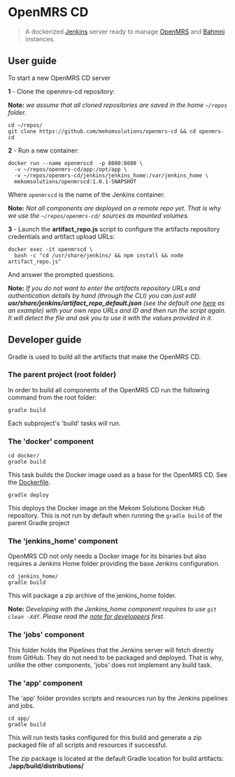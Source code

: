 # OpenMRS CD
> A dockerized [Jenkins](https://jenkins.io/) server ready to manage [OpenMRS](https://openmrs.org/) and [Bahmni](https://www.bahmni.org/) instances.

## User guide

To start a new OpenMRS CD server

**1** - Clone the openmrs-cd repository:

**Note:** _we assume that all cloned repositories are saved in the home `~/repos` folder._
```
cd ~/repos/
git clone https://github.com/mekomsolutions/openmrs-cd && cd openmrs-cd
```

**2** - Run a new container:
```
docker run --name openmrscd  -p 8080:8080 \
  -v ~/repos/openmrs-cd/app:/opt/app \
  -v ~/repos/openmrs-cd/jenkins/jenkins_home:/var/jenkins_home \
  mekomsolutions/openmrscd:1.0.1-SNAPSHOT
```
Where `openmrscd` is the name of the Jenkins container.

**Note:** _Not all components are deployed on a remote repo yet. That is why we use the `~/repos/openmrs-cd/` sources as mounted volumes._

**3** - Launch the **artifact_repo.js** script to configure the artifacts repository credentials and artifact upload URLs:
```
docker exec -it openmrscd \
  bash -c "cd /usr/share/jenkins/ && npm install && node artifact_repo.js"
```
And answer the prompted questions.

**Note:** _If you do not want to enter the artifacts repository URLs and authentication details by hand (through the CLI) you can just edit **usr/share/jenkins/artifact_repo_default.json** (see the default one [here](docker/config/artifact_repo_default.json) as an example) with your own repo URLs and ID and then run the script again. It will detect the file and ask you to use it with the values provided in it._

## Developer guide

Gradle is used to build all the artifacts that make the OpenMRS CD.

### The parent project (root folder)

In order to build all components of the OpenMRS CD run the following command from the root folder:
```
gradle build
```
Each subproject's 'build' tasks will run.

### The 'docker' component
```
cd docker/
gradle build
```
This task builds the Docker image used as a base for the OpenMRS CD. See the [Dockerfile](docker/Dockerfile).

```
gradle deploy
```
This deploys the Docker image on the Mekom Solutions Docker Hub repository. This is not run by default when running the `gradle build` of the parent Gradle project

### The 'jenkins_home' component

OpenMRS CD not only needs a Docker image for its binaries but also requires a Jenkins Home folder providing the base Jenkins configuration.

```
cd jenkins_home/
gradle build
```
This will package a zip archive of the jenkins_home folder.

**Note:** _Developing with the Jenkins_home component requires to use `git clean -Xdf`. Please read the [note for developpers](jenkins/README.md) first._

### The 'jobs' component

This folder holds the Pipelines that the Jenkins server will fetch directly from GitHub. They do not need to be packaged and deployed. That is why, unlike the other components, 'jobs' does not implement any build task. 

### The 'app' component

The 'app' folder provides scripts and resources run by the Jenkins pipelines and jobs.
```
cd app/
gradle build
```
This will run tests tasks configured for this build and generate a zip packaged file of all scripts and resources if successful.

The zip package is located at the default Gradle location for build artifacts: **./app/build/distributions/**